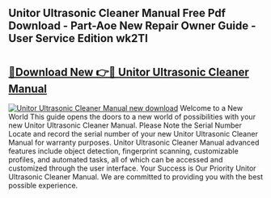 ## Unitor Ultrasonic Cleaner Manual Free Pdf Download - Part-Aoe New Repair Owner Guide - User Service Edition wk2TI

# <h2><a href="http://cf2192.oget.top/?id=Unitor+Ultrasonic+Cleaner+Manual">🔗Download New 👉🔴 Unitor Ultrasonic Cleaner Manual</a></h2>

[![Unitor Ultrasonic Cleaner Manual new download](https://i.imgur.com/5g1atiW.png)](http://cf2192.oget.top/?id=Unitor+Ultrasonic+Cleaner+Manual)
Welcome to a New World This guide opens the doors to a new world of possibilities with your new Unitor Ultrasonic Cleaner Manual. Please Note the Serial Number Locate and record the serial number of your new Unitor Ultrasonic Cleaner Manual for warranty purposes. Unitor Ultrasonic Cleaner Manual advanced features include object detection, fingerprint scanning, customizable profiles, and automated tasks, all of which can be accessed and customized through the user interface. Your Success is Our Priority Unitor Ultrasonic Cleaner Manual. We are committed to providing you with the best possible experience.
